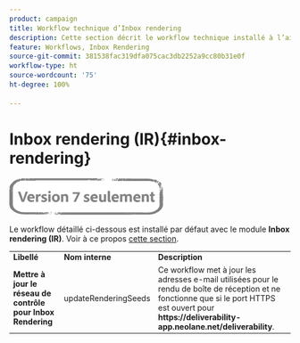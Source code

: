 ```yaml
---
product: campaign
title: Workflow technique d’Inbox rendering
description: Cette section décrit le workflow technique installé à l’aide du package Inbox rendering
feature: Workflows, Inbox Rendering
source-git-commit: 381538fac319dfa075cac3db2252a9cc80b31e0f
workflow-type: ht
source-wordcount: '75'
ht-degree: 100%

---
```



# Inbox rendering (IR){#inbox-rendering}

![](../../assets/v7-only.svg)

Le workflow détaillé ci-dessous est installé par défaut avec le module **Inbox rendering (IR)**. Voir à ce propos [cette section](../../delivery/using/inbox-rendering.md).

<table> 
 <tbody> 
  <tr> 
   <td> <strong>Libellé</strong><br /> </td> 
   <td> <strong>Nom interne</strong><br /> </td> 
   <td> <strong>Description</strong><br /> </td> 
  </tr> 
  <tr> 
   <td> <strong>Mettre à jour le réseau de contrôle pour Inbox Rendering</strong><br /> </td> 
   <td> <span class="uicontrol">updateRenderingSeeds</span> <br /> </td> 
   <td> Ce workflow met à jour les adresses e-mail utilisées pour le rendu de boîte de réception et ne fonctionne que si le port HTTPS est ouvert pour <strong>https://deliverability-app.neolane.net/deliverability</strong>.<br /> </td> 
  </tr> 
 </tbody> 
</table>

